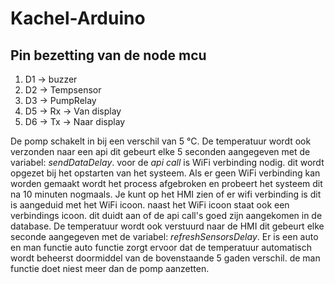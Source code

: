 # Kachel-Arduino

## Pin bezetting van de node mcu

1. D1 -> buzzer
2. D2 -> Tempsensor
3. D3 -> PumpRelay
4. D5 -> Rx -> Van display
5. D6 -> Tx -> Naar display

De pomp schakelt in bij een verschil van 5 °C.
De temperatuur wordt ook verzonden naar een api dit gebeurt elke 5 seconden aangegeven met de variabel: *sendDataDelay*. voor de *api call* is WiFi verbinding nodig. dit wordt opgezet bij het opstarten van het systeem. Als er geen WiFi verbinding kan worden gemaakt wordt het process afgebroken en probeert het systeem dit na 10 minuten nogmaals. Je kunt op het HMI zien of er wifi verbinding is dit is aangeduid met het WiFi icoon.
naast het WiFi icoon staat ook een verbindings icoon. dit duidt aan of de api call's goed zijn aangekomen in de database.
De temperatuur wordt ook verstuurd naar de HMI dit gebeurt elke seconde aangegeven met de variabel: *refreshSensorsDelay*.
Er is een auto en man functie auto functie zorgt ervoor dat de temperatuur automatisch wordt beheerst doormiddel van de bovenstaande 5 gaden verschil. de man functie doet niest meer dan de pomp aanzetten.
